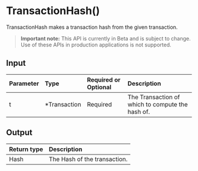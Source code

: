 # TransactionHash()
TransactionHash makes a transaction hash from the given transaction.
> **Important note:** This API is currently in Beta and is subject to change. Use of these APIs in production applications is not supported.


## Input

| Parameter       | Type | Required or Optional | Description |
|:---------------|:--------|:--------| :--------|
| t | *Transaction | Required | The Transaction of which to compute the hash of.  |




## Output

| Return type     | Description |
|:---------------|:--------|
| Hash | The Hash of the transaction. |



